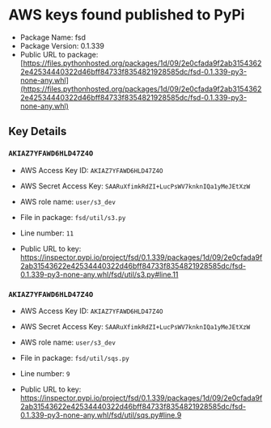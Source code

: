 # AWS keys found published to PyPi

* Package Name: fsd
* Package Version: 0.1.339
* Public URL to package: [https://files.pythonhosted.org/packages/1d/09/2e0cfada9f2ab31543622e42534440322d46bff84733f8354821928585dc/fsd-0.1.339-py3-none-any.whl](https://files.pythonhosted.org/packages/1d/09/2e0cfada9f2ab31543622e42534440322d46bff84733f8354821928585dc/fsd-0.1.339-py3-none-any.whl)

## Key Details

### `AKIAZ7YFAWD6HLD47Z4O`

* AWS Access Key ID: `AKIAZ7YFAWD6HLD47Z4O`
* AWS Secret Access Key: `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` 
* AWS role name: `user/s3_dev`
* File in package: `fsd/util/s3.py`
* Line number: `11`

* Public URL to key: https://inspector.pypi.io/project/fsd/0.1.339/packages/1d/09/2e0cfada9f2ab31543622e42534440322d46bff84733f8354821928585dc/fsd-0.1.339-py3-none-any.whl/fsd/util/s3.py#line.11



### `AKIAZ7YFAWD6HLD47Z4O`

* AWS Access Key ID: `AKIAZ7YFAWD6HLD47Z4O`
* AWS Secret Access Key: `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` 
* AWS role name: `user/s3_dev`
* File in package: `fsd/util/sqs.py`
* Line number: `9`

* Public URL to key: https://inspector.pypi.io/project/fsd/0.1.339/packages/1d/09/2e0cfada9f2ab31543622e42534440322d46bff84733f8354821928585dc/fsd-0.1.339-py3-none-any.whl/fsd/util/sqs.py#line.9


